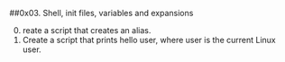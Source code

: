 ##0x03. Shell, init files, variables and expansions

0. reate a script that creates an alias.
1. Create a script that prints hello user, where user is the current Linux user.
